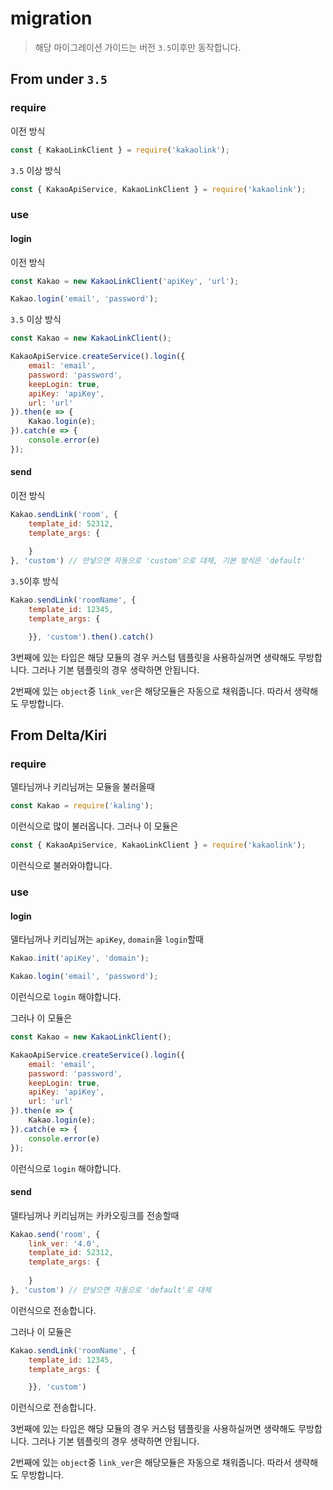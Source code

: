 # migration

> 해당 마이그레이션 가이드는 버전 `3.5`이후만 동작합니다.

## From under `3.5`
### require
이전 방식
```js
const { KakaoLinkClient } = require('kakaolink');
```
`3.5` 이상 방식
```js
const { KakaoApiService, KakaoLinkClient } = require('kakaolink');
```

### use
#### login
이전 방식
```js
const Kakao = new KakaoLinkClient('apiKey', 'url');

Kakao.login('email', 'password');
```

`3.5` 이상 방식
```js
const Kakao = new KakaoLinkClient();

KakaoApiService.createService().login({
    email: 'email',
    password: 'password',
    keepLogin: true,
    apiKey: 'apiKey',
    url: 'url'
}).then(e => {
    Kakao.login(e);
}).catch(e => {
    console.error(e)
});
```

#### send
이전 방식
```js
Kakao.sendLink('room', {
    template_id: 52312,
    template_args: {
        
    }
}, 'custom') // 안넣으면 자동으로 'custom'으로 대체, 기본 방식은 'default'
```

`3.5`이후 방식
```js
Kakao.sendLink('roomName', {
    template_id: 12345,
    template_args: {

    }}, 'custom').then().catch()
```

3번째에 있는 타입은 해당 모듈의 경우 커스텀 템플릿을 사용하실꺼면 생략해도 무방합니다.
그러나 기본 템플릿의 경우 생략하면 안됩니다.

2번째에 있는 `object`중 `link_ver`은 해당모듈은 자동으로 채워줍니다. 따라서 생략해도 무방합니다.

## From Delta/Kiri
### require
델타님꺼나 키리님꺼는 모듈을 불러올때
```js
const Kakao = require('kaling');
```
이런식으로 많이 불러옵니다. 그러나 이 모듈은
```js
const { KakaoApiService, KakaoLinkClient } = require('kakaolink');
```
이런식으로 불러와야합니다.
### use
#### login
델타님꺼나 키리님꺼는 `apiKey`, `domain`을 `login`할때
```js
Kakao.init('apiKey', 'domain');

Kakao.login('email', 'password');
```
이런식으로 `login` 해야합니다.

그러나 이 모듈은
```js
const Kakao = new KakaoLinkClient();

KakaoApiService.createService().login({
    email: 'email',
    password: 'password',
    keepLogin: true,
    apiKey: 'apiKey',
    url: 'url'
}).then(e => {
    Kakao.login(e);
}).catch(e => {
    console.error(e)
});
```
이런식으로 `login` 해야합니다.

#### send
델타님꺼나 키리님꺼는 카카오링크를 전송할때
```javascript
Kakao.send('room', {
    link_ver: '4.0',
    template_id: 52312,
    template_args: {
        
    }
}, 'custom') // 안넣으면 자동으로 'default'로 대체
```
이런식으로 전송합니다.

그러나 이 모듈은
```js
Kakao.sendLink('roomName', {
    template_id: 12345,
    template_args: {

    }}, 'custom')
```
이런식으로 전송합니다.

3번째에 있는 타입은 해당 모듈의 경우 커스텀 템플릿을 사용하실꺼면 생략해도 무방합니다.
그러나 기본 템플릿의 경우 생략하면 안됩니다.

2번째에 있는 `object`중 `link_ver`은 해당모듈은 자동으로 채워줍니다. 따라서 생략해도 무방합니다.